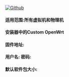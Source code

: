 [![Github](https://img.shields.io/badge/Release文件可在国内加速站下载-FC7C0D?logo=github&logoColor=fff&labelColor=000&style=for-the-badge)](https://wkdaily.cpolar.top/archives/1) 

#### 适用范围:所有虚拟机和物理机
#### 安装器中的Custom OpenWrt
#### 固件地址:
#### 用户名:  密码:
#### 默认软件包大小:  